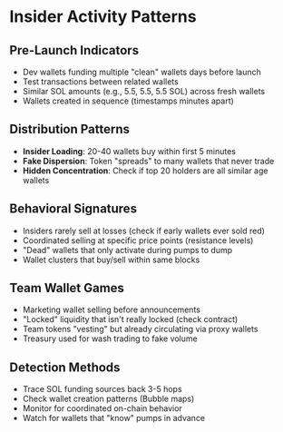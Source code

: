 # Insider Activity Patterns

## Pre-Launch Indicators
- Dev wallets funding multiple "clean" wallets days before launch
- Test transactions between related wallets
- Similar SOL amounts (e.g., 5.5, 5.5, 5.5 SOL) across fresh wallets
- Wallets created in sequence (timestamps minutes apart)

## Distribution Patterns
- **Insider Loading**: 20-40 wallets buy within first 5 minutes
- **Fake Dispersion**: Token "spreads" to many wallets that never trade
- **Hidden Concentration**: Check if top 20 holders are all similar age wallets

## Behavioral Signatures
- Insiders rarely sell at losses (check if early wallets ever sold red)
- Coordinated selling at specific price points (resistance levels)
- "Dead" wallets that only activate during pumps to dump
- Wallet clusters that buy/sell within same blocks

## Team Wallet Games
- Marketing wallet selling before announcements
- "Locked" liquidity that isn't really locked (check contract)
- Team tokens "vesting" but already circulating via proxy wallets
- Treasury used for wash trading to fake volume

## Detection Methods
- Trace SOL funding sources back 3-5 hops
- Check wallet creation patterns (Bubble maps)
- Monitor for coordinated on-chain behavior
- Watch for wallets that "know" pumps in advance